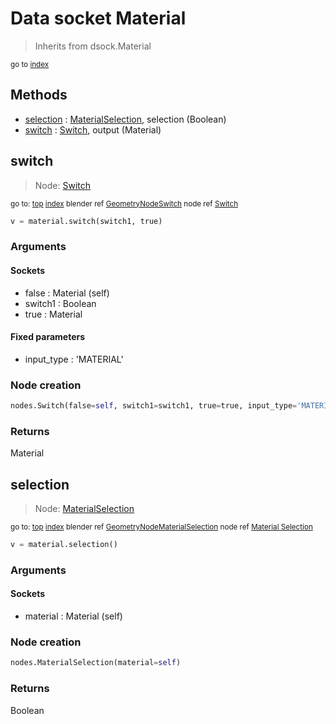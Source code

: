 
# Data socket Material

> Inherits from dsock.Material
  
<sub>go to [index](/docs/index.md)</sub>



## Methods

- [selection](#selection) : [MaterialSelection](section:nodes/MaterialSelection), selection (Boolean)
- [switch](#switch) : [Switch](section:nodes/Switch), output (Material)

## switch

> Node: [Switch](section:nodes/Switch)
  
<sub>go to: [top](#data-socket-material) [index](/docs/index.md)
blender ref [GeometryNodeSwitch](https://docs.blender.org/api/current/bpy.types.GeometryNodeSwitch.html)
node ref [Switch](https://docs.blender.org/manual/en/latest/modeling/geometry_nodes/material/switch.html) </sub>

```python
v = material.switch(switch1, true)
```

### Arguments


#### Sockets

- false : Material (self)
- switch1 : Boolean
- true : Material

#### Fixed parameters

- input_type : 'MATERIAL'

### Node creation

```python
nodes.Switch(false=self, switch1=switch1, true=true, input_type='MATERIAL')
```

### Returns

Material


## selection

> Node: [MaterialSelection](section:nodes/MaterialSelection)
  
<sub>go to: [top](#data-socket-material) [index](/docs/index.md)
blender ref [GeometryNodeMaterialSelection](https://docs.blender.org/api/current/bpy.types.GeometryNodeMaterialSelection.html)
node ref [Material Selection](https://docs.blender.org/manual/en/latest/modeling/geometry_nodes/material/material_selection.html) </sub>

```python
v = material.selection()
```

### Arguments


#### Sockets

- material : Material (self)

### Node creation

```python
nodes.MaterialSelection(material=self)
```

### Returns

Boolean

